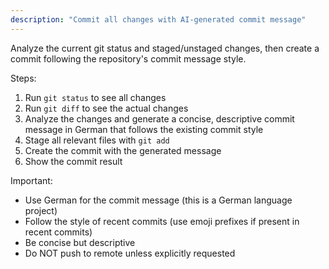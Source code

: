 ```yaml
---
description: "Commit all changes with AI-generated commit message"
---
```


Analyze the current git status and staged/unstaged changes, then create a commit following the repository's
commit message style.

Steps:

1. Run `git status` to see all changes
2. Run `git diff` to see the actual changes
3. Analyze the changes and generate a concise, descriptive commit message in German that follows the existing commit style
4. Stage all relevant files with `git add`
5. Create the commit with the generated message
6. Show the commit result

Important:

- Use German for the commit message (this is a German language project)
- Follow the style of recent commits (use emoji prefixes if present in recent commits)
- Be concise but descriptive
- Do NOT push to remote unless explicitly requested
